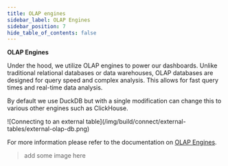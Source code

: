 ```yaml
---
title: OLAP engines
sidebar_label: OLAP Engines
sidebar_position: 7
hide_table_of_contents: false
---
```


**OLAP Engines**

Under the hood, we utilize OLAP engines to power our dashboards. Unlike traditional relational databases or data warehouses, OLAP databases are designed for query speed and complex analysis. This allows for fast query times and real-time data analysis.

By default we use DuckDB but with a single modification can change this to various other engines such as ClickHouse.


<div className="center-content">
![Connecting to an external table](/img/build/connect/external-tables/external-olap-db.png)
</div>


For more information please refer to the documentation on <a href='https://docs.rilldata.com/build/olap/' target="_blank">OLAP Engines</a>.



>add some image here